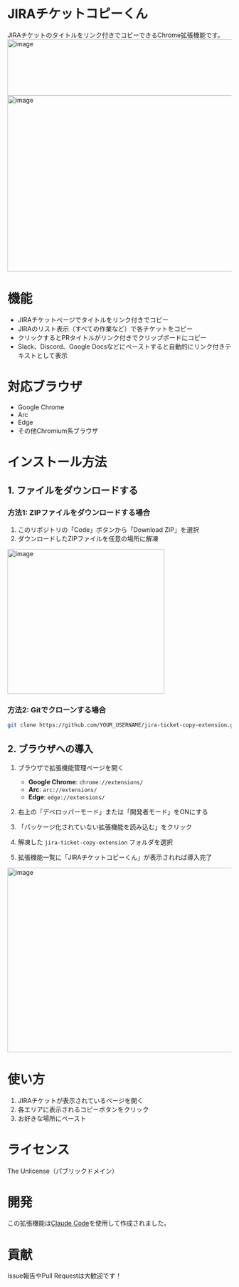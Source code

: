 # JIRAチケットコピーくん

JIRAチケットのタイトルをリンク付きでコピーできるChrome拡張機能です。
<img width="770" height="126" alt="image" src="https://github.com/user-attachments/assets/4ed530b3-0dc4-432c-b52d-1250e69ee69a" />
<img width="688" height="395" alt="image" src="https://github.com/user-attachments/assets/e3a6a1f5-3812-4c0a-b880-16df1df804ab" />

# 機能

- JIRAチケットページでタイトルをリンク付きでコピー
- JIRAのリスト表示（すべての作業など）で各チケットをコピー
- クリックするとPRタイトルがリンク付きでクリップボードにコピー
- Slack、Discord、Google Docsなどにペーストすると自動的にリンク付きテキストとして表示

# 対応ブラウザ

- Google Chrome
- Arc
- Edge
- その他Chromium系ブラウザ

# インストール方法

## 1. ファイルをダウンロードする

### 方法1: ZIPファイルをダウンロードする場合

1. このリポジトリの「Code」ボタンから「Download ZIP」を選択
2. ダウンロードしたZIPファイルを任意の場所に解凍
<img width="353" height="325" alt="image" src="https://github.com/user-attachments/assets/13ecb5e2-0ad8-414c-b112-4899306346ad" />

### 方法2: Gitでクローンする場合

```bash
git clone https://github.com/YOUR_USERNAME/jira-ticket-copy-extension.git
```

## 2. ブラウザへの導入

1. ブラウザで拡張機能管理ページを開く
   - **Google Chrome**: `chrome://extensions/`
   - **Arc**: `arc://extensions/`
   - **Edge**: `edge://extensions/`

2. 右上の「デベロッパーモード」または「開発者モード」をONにする

3. 「パッケージ化されていない拡張機能を読み込む」をクリック

4. 解凍した `jira-ticket-copy-extension` フォルダを選択

5. 拡張機能一覧に「JIRAチケットコピーくん」が表示されれば導入完了
<img width="1072" height="414" alt="image" src="https://github.com/user-attachments/assets/c68c723e-be03-4115-8ae3-3d8367679061" />

# 使い方

1. JIRAチケットが表示されているページを開く
2. 各エリアに表示されるコピーボタンをクリック
3. お好きな場所にペースト

# ライセンス

The Unlicense（パブリックドメイン）

# 開発

この拡張機能は[Claude Code](https://claude.ai/code)を使用して作成されました。

# 貢献

Issue報告やPull Requestは大歓迎です！

